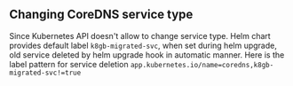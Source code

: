 ## Changing CoreDNS service type
Since Kubernetes API doesn't allow to change service type. Helm chart provides default label `k8gb-migrated-svc`,
when set during helm upgrade, old service deleted by helm upgrade hook in automatic manner. Here is the label pattern for service deletion `app.kubernetes.io/name=coredns,k8gb-migrated-svc!=true`
